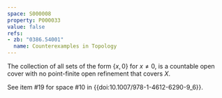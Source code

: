 ```yaml
---
space: S000008
property: P000033
value: false
refs:
- zb: "0386.54001"
  name: Counterexamples in Topology
---
```


The collection of all sets of the form $\{x, 0\}$ for $x \neq 0$, is a countable open cover with no point-finite open refinement that covers $X$.

See item #19 for space #10 in {{doi:10.1007/978-1-4612-6290-9_6}}.
